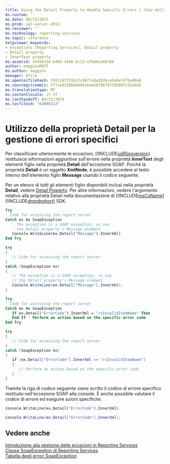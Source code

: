 ```yaml
---
title: Using the Detail Property to Handle Specific Errors | (Uso della proprietà Detail per la gestione di errori specifici) | Microsoft Docs
ms.custom: ''
ms.date: 06/13/2017
ms.prod: sql-server-2014
ms.reviewer: ''
ms.technology: reporting-services
ms.topic: reference
helpviewer_keywords:
- exceptions [Reporting Services], Detail property
- Detail property
- InnerText property
ms.assetid: 4392633d-b46b-41e6-bc12-efb64e166704
author: maggiesMSFT
ms.author: maggies
manager: kfile
ms.openlocfilehash: f45118f75161fc8877edad53bce9abef4f5e00a8
ms.sourcegitcommit: f7fced330b64d6616aeb8766747295807c92dd41
ms.translationtype: MT
ms.contentlocale: it-IT
ms.lasthandoff: 04/23/2019
ms.locfileid: "63046113"
---
```

# <a name="using-the-detail-property-to-handle-specific-errors"></a>Utilizzo della proprietà Detail per la gestione di errori specifici
  Per classificare ulteriormente le eccezioni, [!INCLUDE[ssRSnoversion](../../../includes/ssrsnoversion-md.md)] restituisce informazioni aggiuntive sull'errore nella proprietà **InnerText** degli elementi figlio nella proprietà **Detail** dell'eccezione SOAP. Poiché la proprietà **Detail** è un oggetto **XmlNode**, è possibile accedere al testo interno dell'elemento figlio **Message** usando il codice seguente.  
  
 Per un elenco di tutti gli elementi figlio disponibili inclusi nella proprietà **Detail**, vedere [Detail Property](../soapexception-class/detail-property.md). Per altre informazioni, vedere l'argomento relativo alla proprietà Detail nella documentazione di [!INCLUDE[msCoName](../../../includes/msconame-md.md)] [!INCLUDE[dnprdnshort](../../../includes/dnprdnshort-md.md)] SDK.  
  
```vb  
Try  
' Code for accessing the report server  
Catch ex As SoapException  
   ' The exception is a SOAP exception, so use  
   ' the Detail property's Message element.  
   Console.WriteLine(ex.Detail("Message").InnerXml)  
End Try  
```  
  
```csharp  
try  
{  
   // Code for accessing the report server  
}  
catch (SoapException ex)  
{  
   // The exception is a SOAP exception, so use  
   // the Detail property's Message element.  
   Console.WriteLine(ex.Detail["Message"].InnerXml);  
}  
```  
  
```vb  
Try  
' Code for accessing the report server  
Catch ex As SoapException  
   If ex.Detail("ErrorCode").InnerXml = "rsInvalidItemName" Then  
   End If ' Perform an action based on the specific error code  
End Try  
```  
  
```csharp  
try  
{  
   // Code for accessing the report server  
}  
catch (SoapException ex)  
{  
   if (ex.Detail["ErrorCode"].InnerXml == "rsInvalidItemName")  
   {  
      // Perform an action based on the specific error code  
   }  
}  
```  
  
 Tramite la riga di codice seguente viene scritto il codice di errore specifico restituito nell'eccezione SOAP alla console. È anche possibile valutare il codice di errore ed eseguire azioni specifiche.  
  
```vb  
Console.WriteLine(ex.Detail("ErrorCode").InnerXml)  
```  
  
```csharp  
Console.WriteLine(ex.Detail["ErrorCode"].InnerXml);  
```  
  
## <a name="see-also"></a>Vedere anche  
 [Introduzione alla gestione delle eccezioni in Reporting Services](../introducing-exception-handling-in-reporting-services.md)   
 [Classe SoapException di Reporting Services](../soapexception-class/reporting-services-soapexception-class.md)   
 [Tabella degli errori SoapException](../soapexception-class/soapexception-errors-table.md)  
  
  
